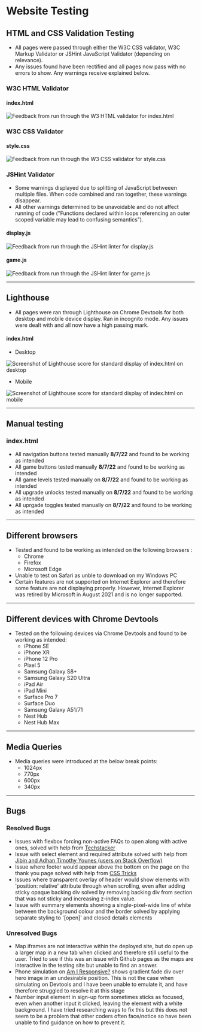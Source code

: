 # Website Testing

## HTML and CSS Validation Testing

- All pages were passed through either the W3C CSS validator, W3C Markup Validator or JSHint JavaScript Validator (depending on relevance).
- Any issues found have been rectified and all pages now pass with no errors to show. Any warnings receive explained below.

###  W3C HTML Validator

#### index.html
![Feedback from run through the W3 HTML validator for index.html](/assets/images/index-w3c-result.png)

###  W3C CSS Validator

#### style.css
![Feedback from run through the W3 CSS validator for style.css](/assets/images/css-w3c-result.png)

###  JSHint Validator
- Some warnings displayed due to splitting of JavaScript betweeen multiple files. When code combined and ran together, these warnings disappear.
- All other warnings determined to be unavoidable and do not affect running of code ("Functions declared within loops referencing an outer scoped variable may lead to confusing semantics").

#### display.js
![Feedback from run through the JSHint linter for display.js](/assets/images/display-jshint-result.png)

#### game.js
![Feedback from run through the JSHint linter for game.js](/assets/images/game-jshint-result.png)

---
## Lighthouse
- All pages were ran through Lighthouse on Chrome Devtools for both desktop and mobile device display. Ran in incognito mode. Any issues were dealt with and all now have a high passing mark.

#### index.html
- Desktop

![Screenshot of Lighthouse score for standard display of index.html on desktop](/assets/images/index-desktop.png)

- Mobile

![Screenshot of Lighthouse score for standard display of index.html on mobile](/assets/images/index-mobile.png)

---
## Manual testing

### index.html
- All navigation buttons tested manually **8/7/22** and found to be working as intended
- All game buttons tested manually **8/7/22** and found to be working as intended
- All game levels tested manually on **8/7/22** and found to be working as intended
- All upgrade unlocks tested manually on **8/7/22** and found to be working as intended
- All uprgade toggles tested manually on **8/7/22** and found to be working as intended

---
## Different browsers
- Tested and found to be working as intended on the following browsers :
    - Chrome
    - Firefox
    - Microsoft Edge
- Unable to test on Safari as unble to download on my Windows PC
- Certain features are not supported on Internet Explorer and therefore some feature are not displaying properly. However, Internet Explorer was retired by Microsoft in August 2021 and is no longer supported.

---
## Different devices with Chrome Devtools
- Tested on the following devices via Chrome Devtools and found to be working as intended:
    - iPhone SE
    - iPhone XR
    - iPhone 12 Pro
    - Pixel 5
    - Samsung Galaxy S8+
    - Samsung Galaxy S20 Ultra
    - iPad Air
    - iPad Mini
    - Surface Pro 7
    - Surface Duo 
    - Samsung Galaxy A51/71
    - Nest Hub
    - Nest Hub Max

---
## Media Queries
- Media queries were introduced at the below break points:
    - 1024px
    - 770px
    - 600px
    - 340px

---
## Bugs
### Resolved Bugs
- Issues with flexbox forcing non-active FAQs to open along with active ones, solved with help from [Techstacker](https://techstacker.com/prevent-flexbox-child-element-height-stretch-css/)
- Issue with select element and required attribute solved with help from [Jibin and Adhan Timothy Younes (users on Stack Overflow)](https://stackoverflow.com/questions/44322824/select-required-not-working)
- Issue where footer would appear above the bottom on the page on the thank you page solved with help from [CSS Tricks](https://css-tricks.com/couple-takes-sticky-footer/)
- Issues where transparent overlay of header would show elements with 'position: relative' attribute through when scrolling, even after  adding sticky opaque backing div solved by removing backing div from section that was not sticky and increasing z-index value.
- Issue with summary elements showing a single-pixel-wide line of white between the background colour and the border solved by applying separate styling to '[open]' and closed details elements

### Unresolved Bugs
- Map iframes are not interactive within the deployed site, but do open up a larger map in a new tab when clicked and therefore still useful to the user. Tried to see if this was an issue with Github pages as the maps are interactive in the testing site but unable to find an answer.
- Phone simulation on [Am I Responsive?](https://ui.dev/amiresponsive) shows gradient fade div over hero image in an undesirable position. This is not the case when simulating on Devtools and I have been unable to emulate it, and have therefore struggled to resolve it at this stage
- Number input element in sign-up form sometimes sticks as focused, even when another input it clicked, leaving the element with a white background. I have tried researching ways to fix this but this does not seem to be a problem that other coders often face/notice so have been unable to find guidance on how to prevent it.
